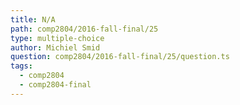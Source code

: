```yaml
---
title: N/A
path: comp2804/2016-fall-final/25
type: multiple-choice
author: Michiel Smid
question: comp2804/2016-fall-final/25/question.ts
tags:
  - comp2804
  - comp2804-final
---
```

